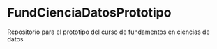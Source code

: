 # FundCienciaDatosPrototipo
Repositorio para el prototipo del curso de fundamentos en ciencias de datos
